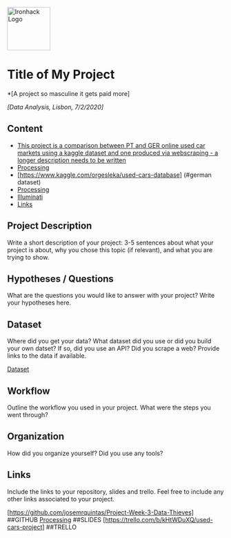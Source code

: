 <img src="https://bit.ly/2VnXWr2" alt="Ironhack Logo" width="100"/>

# Title of My Project
*[A project so masculine it gets paid more]

*[Data Analysis, Lisbon, 7/2/2020]*

## Content
- [This project is a comparison between PT and GER online used car markets using a kaggle dataset and one produced via webscraping - a longer description needs to be written](#project-description)
- [Processing](#hypotheses-/-questions)
- [https://www.kaggle.com/orgesleka/used-cars-database] (#german dataset)
- [Processing](#workflow)
- [Illuminati](#organization)
- [Links](#links)

<a name="project-description"></a>

## Project Description
Write a short description of your project: 3-5 sentences about what your project is about, why you chose this topic (if relevant), and what you are trying to show. 

<a name="hypotheses-/-questions"></a>

## Hypotheses / Questions
What are the questions you would like to answer with your project? Write your hypotheses here.

<a name="dataset"></a>

## Dataset
Where did you get your data? What dataset did you use or did you build your own datset? If so, did you use an API? Did you scrape a web? Provide links to the data if available.

[Dataset]() 

<a name="workflow"></a>

## Workflow
Outline the workflow you used in your project. What were the steps you went through?

<a name="organization"></a>

## Organization
How did you organize yourself? Did you use any tools?

<a name="links"></a>

## Links
Include the links to your repository, slides and trello. Feel free to include any other links associated to your project. 

[https://github.com/josemrquintas/Project-Week-3-Data-Thieves] ##GITHUB 
[Processing](https://slides.com/)  ##SLIDES
[https://trello.com/b/kHtWDuXQ/used-cars-project] ##TRELLO  

